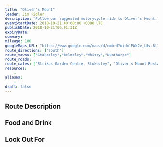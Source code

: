 ```yaml
---
title: "Oliver's Mount"
leader: Jim Fidler
description: "Follow our suggested motorycycle ride to Oliver's Mount."
eventStartDate: 2018-10-21 00:00:00 +0000 UTC
publishDate: 2018-10-21T06:01:31Z
expiryDate:
summary:
mileage: 180
googleMaps_URL: "https://www.google.com/maps/d/embed?mid=1PWk2v_LBvL6l1Rs7smYliHn7RfmhBOcB"
route_directions: ["south"]
route_towns: ["Stokesley","Helmsley","Whitby","Nunthorpe"]
route_roads: 
route_cafes: ["Strikes Garden Centre, Stokesley", "Oliver's Mount Restaurant"]
resources:
    - 
aliases:
    - 
draft: false
---
```


## Route Description

## Food and Drink

## Look Out For